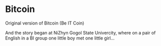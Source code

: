 # Bitcoin
Original version of Bitcoin (Be IT Coin)

And the story began at NiZhyn Gogol State Univercity, where on a pair of English in a BI group one little boy met one little girl...
